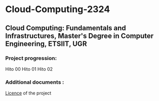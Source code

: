 # Cloud-Computing-2324
Cloud Computing: Fundamentals and Infrastructures, Master's Degree in Computer Engineering, ETSIIT, UGR
---
### Project progression: 
Hito 00
Hito 01
Hito 02

### Additional documents :
[Licence](https://github.com/Ilyas-ZG/Cloud-Computing-2324/blob/main/LICENSE) of the project 

